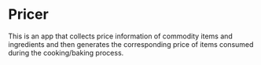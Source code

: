 # Pricer

This is an app that collects price information of commodity items and ingredients and then generates the corresponding price of items consumed during the cooking/baking process.
